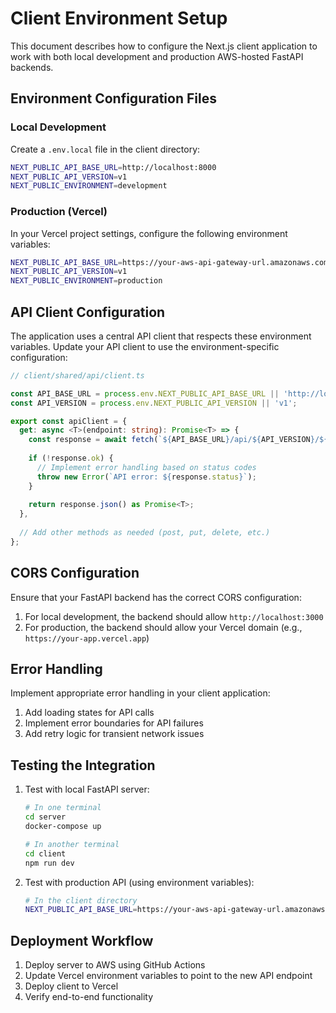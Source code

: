 # Client Environment Setup

This document describes how to configure the Next.js client application to work with both local development and production AWS-hosted FastAPI backends.

## Environment Configuration Files

### Local Development

Create a `.env.local` file in the client directory:

```bash
NEXT_PUBLIC_API_BASE_URL=http://localhost:8000
NEXT_PUBLIC_API_VERSION=v1
NEXT_PUBLIC_ENVIRONMENT=development
```

### Production (Vercel)

In your Vercel project settings, configure the following environment variables:

```bash
NEXT_PUBLIC_API_BASE_URL=https://your-aws-api-gateway-url.amazonaws.com
NEXT_PUBLIC_API_VERSION=v1
NEXT_PUBLIC_ENVIRONMENT=production
```

## API Client Configuration

The application uses a central API client that respects these environment variables. Update your API client to use the environment-specific configuration:

```typescript
// client/shared/api/client.ts

const API_BASE_URL = process.env.NEXT_PUBLIC_API_BASE_URL || 'http://localhost:8000';
const API_VERSION = process.env.NEXT_PUBLIC_API_VERSION || 'v1';

export const apiClient = {
  get: async <T>(endpoint: string): Promise<T> => {
    const response = await fetch(`${API_BASE_URL}/api/${API_VERSION}/${endpoint}`);
    
    if (!response.ok) {
      // Implement error handling based on status codes
      throw new Error(`API error: ${response.status}`);
    }
    
    return response.json() as Promise<T>;
  },
  
  // Add other methods as needed (post, put, delete, etc.)
};
```

## CORS Configuration

Ensure that your FastAPI backend has the correct CORS configuration:

1. For local development, the backend should allow `http://localhost:3000`
2. For production, the backend should allow your Vercel domain (e.g., `https://your-app.vercel.app`)

## Error Handling

Implement appropriate error handling in your client application:

1. Add loading states for API calls
2. Implement error boundaries for API failures
3. Add retry logic for transient network issues

## Testing the Integration

1. Test with local FastAPI server:
   ```bash
   # In one terminal
   cd server
   docker-compose up
   
   # In another terminal
   cd client
   npm run dev
   ```

2. Test with production API (using environment variables):
   ```bash
   # In the client directory
   NEXT_PUBLIC_API_BASE_URL=https://your-aws-api-gateway-url.amazonaws.com npm run dev
   ```

## Deployment Workflow

1. Deploy server to AWS using GitHub Actions
2. Update Vercel environment variables to point to the new API endpoint
3. Deploy client to Vercel
4. Verify end-to-end functionality 